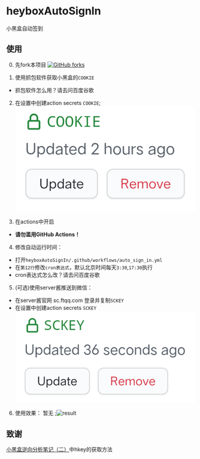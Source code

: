 # heyboxAutoSignIn
小黑盒自动签到

## 使用

0. 先fork本项目 [![GitHub forks](https://img.shields.io/github/forks/cyb233/heyboxAutoSignIn?style=social)](https://github.com/cyb233/heyboxAutoSignIn)

1. 使用抓包软件获取小黑盒的`COOKIE`
 - 抓包软件怎么用？请去问百度谷歌

2. 在设置中创建action secrets `COOKIE`;
![secrets1](/pic/Screenshot_2021_0110_131637.png)

3. 在actions中开启
 - **请勿滥用GitHub Actions！**

4. 修改自动运行时间：
 - 打开`heyboxAutoSignIn/.github/workflows/auto_sign_in.yml`
 - 在`第12行`修改`cron表达式`，默认北京时间每天`3:30`,`17:30`执行
 - cron表达式怎么改？请去问百度谷歌

5. (可选)使用server酱推送到微信：
 - 在server酱官网 sc.ftqq.com 登录并复制`SCKEY`
 - 在设置中创建action secrets `SCKEY`
![secrets2](/pic/Screenshot_2021_0110_131647.png)

6. 使用效果：
暂无
;![result](/pic/)

## 致谢
[小黑盒逆向分析笔记（二）](https://blog.chrxw.com/archives/2020/08/05/1347.html)中hkey的获取方法
